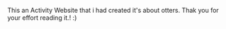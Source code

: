 This an Activity Website that i had created it's about otters. Thak you for your effort reading it.! :)

